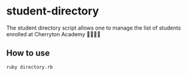 # student-directory

The student directory script allows one to manage the list of students enrolled at Cherryton Academy 🌸👨🏼‍💻

## How to use

```shell
ruby directory.rb
```

